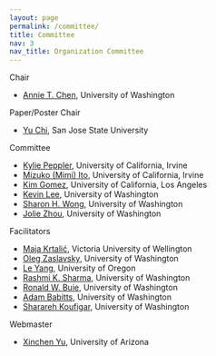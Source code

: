 ```yaml
---
layout: page
permalink: /committee/
title: Committee
nav: 3
nav_title: Organization Committee
---
```


Chair
* [Annie T. Chen](https://annietchen.github.io/), University of Washington

Paper/Poster Chair
* [Yu Chi](https://ischoolapps.sjsu.edu/facultypages/view.php?fac=chiy), San Jose State University

Committee
* [Kylie Peppler](http://kpeppler.com/), University of California, Irvine
* [Mizuko (Mimi) Ito](https://mimiito.com/), University of California, Irvine
* [Kim Gomez](https://seis.ucla.edu/faculty/kim-gomez/), University of California, Los Angeles
* [Kevin Lee](https://dental.washington.edu/people/kevin-lee/), University of Washington
* [Sharon H. Wong](https://sites.uw.edu/landlab/sharon-wong/), University of Washington
* [Jolie Zhou](), University of Washington

Facilitators
* [Maja Krtalić](https://people.wgtn.ac.nz/maja.krtalic), Victoria University of Wellington
* [Oleg Zaslavsky](https://nursing.uw.edu/person/3692664-oleg-zaslavsky/), University of Washington
* [Le Yang](https://library.uoregon.edu/directory/yang), University of Oregon
* [Rashmi K. Sharma](), University of Washington
* [Ronald W. Buie](), University of Washington
* [Adam Babitts](), University of Washington
* [Sharareh Koufigar](), University of Washington

Webmaster
* [Xinchen Yu](https://xinchenyu.github.io/), University of Arizona

